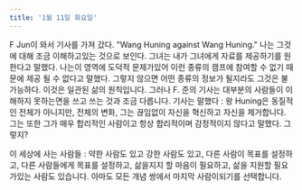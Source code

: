 ```yaml
---
title: '1월 11일 화요일'
---
```

F Jun이 와서 기사를 가져 갔다. "Wang Huning against Wang Huning." 나는 그것에 대해 조금 이해하고있는 것으로 보인다. 그녀는 내가 그녀에게 자료를 제공하기를 원한다고 말했다. 나는이 영역에 도덕적 문제가있어 이런 종류의 캠프에 참여할 수 없기 때문에 제공 될 수 없다고 말했다. 그렇지 않으면 어떤 종류의 정보가 될지라도 그것은 불가능하다. 이것은 일관된 삶의 원칙입니다. 그러나 F. 준의 기사는 대부분의 사람들이 이해하지 못하는면을 쓰고 쓰는 것과 조금 다릅니다. 기사는 말했다 : 왕 Huning은 동질적인 전체가 아니지만, 전체의 변화, 그는 끊임없이 자신을 혁신하고 자신을 제거합니다. 그는 또한 그가 매우 합리적인 사람이고 항상 합리적이며 감정적이지 않다고 말했다. 그렇지?

이 세상에 사는 사람들 : 약한 사람도 있고 강한 사람도 있고, 다른 사람이 목표를 설정하고, 다른 사람들에게 목표를 설정하고, 삶을지지 할 마음이 필요하고, 삶을 지원할 필요가있는 사람도 있습니다. 아마도 모든 개념 쌍에서 마지막 사람이되기를 선택합니다.